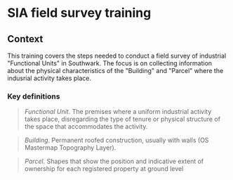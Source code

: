 # SIA field survey training

## Context
This training covers the steps needed to conduct a field survey of industrial "Functional Units" in Southwark.
The focus is on collecting information about the physical characteristics of the "Building" and "Parcel" where the
indusrial activity takes place.

### Key definitions
> _Functional Unit_. The premises where a uniform industrial activity takes place, 
disregarding the type of tenure or physical structure of the space that accommodates the activity.

> _Building_. Permanent roofed construction, usually with walls (OS Mastermap Topography Layer).

> _Parcel_. Shapes that show the position and indicative extent of ownership for each registered property at ground level
